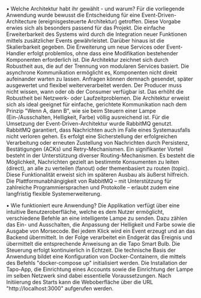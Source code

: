 ▪ Welche Architektur habt ihr gewählt - und warum?
Für die vorliegende Anwendung wurde bewusst die Entscheidung für eine Event-Driven-Architecture (ereignisgesteuerte Architektur) getroffen. Diese Vorgabe erwies sich als besonders passend für das Projekt. Die einfache Erweiterbarkeit des Systems wird durch die Integration neuer Funktionen mittels zusätzlicher Events gewährleistet. Darüber hinaus ist die Skalierbarkeit gegeben. Die Erweiterung um neue Services oder Event-Handler erfolgt problemlos, ohne dass eine Modifikation bestehender Komponenten erforderlich ist. Die Architektur zeichnet sich durch Robustheit aus, die auf der Trennung von modularen Services basiert. Die asynchrone Kommunikation ermöglicht es, Komponenten nicht direkt aufeinander warten zu lassen. Anfragen können demnach gesendet, später ausgewertet und flexibel weiterverarbeitet werden. Der Producer muss nicht wissen, wann oder ob der Consumer verfügbar ist. Das erhöht die Robustheit bei Netzwerk- oder Laufzeitproblemen. Die Architektur erweist sich als ideal geeignet für einfache, gerichtete Kommunikation nach dem Prinzip "Wenn A, dann B", wie sie beim Steuern einer Lampe (Ein-/Ausschalten, Helligkeit, Farbe) völlig ausreichend ist.
Für die Umsetzung der Event-Driven-Architektur wurde RabbitMQ genutzt. RabbitMQ garantiert, dass Nachrichten auch im Falle eines Systemausfalls nicht verloren gehen. Es erfolgt eine Sicherstellung der erfolgreichen Verarbeitung oder erneuten Zustellung von Nachrichten durch Persistenz, Bestätigungen (ACKs) und Retry-Mechanismen. Ein signifikanter Vorteil besteht in der Unterstützung diverser Routing-Mechanismen. Es besteht die Möglichkeit, Nachrichten gezielt an bestimmte Konsumenten zu leiten (direct), an alle zu verteilen (fanout) oder themenbasiert zu routen (topic). Diese Funktionalität erweist sich im späteren Ausbau als äußerst hilfreich. Die Plattformunabhängigkeit von RabbitMQ – mit Unterstützung für zahlreiche Programmiersprachen und Protokolle – erlaubt zudem eine langfristig flexible Systemerweiterung.

▪ Wie funktioniert eure Anwendung?
Die Applikation verfügt über eine intuitive Benutzeroberfläche, welche es dem Nutzer ermöglicht, verschiedene Befehle an eine intelligente Lampe zu senden. Dazu zählen das Ein- und Ausschalten, die Anpassung der Helligkeit und Farbe sowie die Ausgabe von Morsecode. Bei jedem Klick wird ein Event erzeugt und an das Backend übermittelt. In der Folge verarbeitet ein Endgerät das Ereignis und übermittelt die entsprechende Anweisung an die Tapo Smart Bulb. Die Steuerung erfolgt kontinuierlich in Echtzeit. Die technische Basis der Anwendung bildet eine Konfiguration von Docker-Containern, die mittels des Befehls "docker-compose up" initialisiert werden. Die Installation der Tapo-App, die Einrichtung eines Accounts sowie die Einrichtung der Lampe im selben Netzwerk sind dabei essentielle Voraussetzungen. Nach Initiierung des Starts kann die Weboberfläche über die URL "http://localhost:3000" aufgerufen werden.